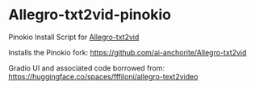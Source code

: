 # Allegro-txt2vid-pinokio
Pinokio Install Script for [Allegro-txt2vid](https://github.com/rhymes-ai/Allegro)

Installs the Pinokio fork: https://github.com/ai-anchorite/Allegro-txt2vid

Gradio UI and associated code borrowed from: https://huggingface.co/spaces/fffiloni/allegro-text2video
